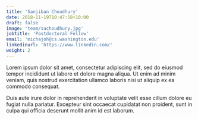 ```yaml
---
title: 'Sanjiban Choudhury'
date: 2018-11-19T10:47:58+10:00
draft: false
image: 'team/sachoudhury.jpg'
jobtitle: 'Postdoctoral Fellow'
email: 'michajoh@cs.washington.edu'
linkedinurl: 'https://www.linkedin.com/'
weight: 2
---
```


Lorem ipsum dolor sit amet, consectetur adipiscing elit, sed do eiusmod tempor incididunt ut labore et dolore magna aliqua. Ut enim ad minim veniam, quis nostrud exercitation ullamco laboris nisi ut aliquip ex ea commodo consequat.

Duis aute irure dolor in reprehenderit in voluptate velit esse cillum dolore eu fugiat nulla pariatur. Excepteur sint occaecat cupidatat non proident, sunt in culpa qui officia deserunt mollit anim id est laborum.
